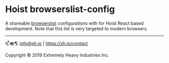# Hoist browserslist-config

A shareable [browserslist](https://github.com/browserslist/browserslist) configurations with for
Hoist React based development. Note that this list is very targeted to modern browsers.

----
📫☎️🌎 info@xh.io | https://xh.io/contact

Copyright © 2019 Extremely Heavy Industries Inc.
